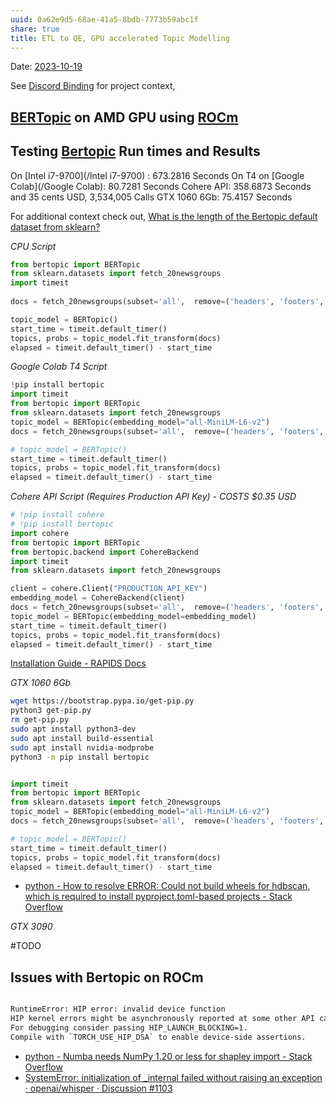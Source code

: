 ```yaml
---
uuid: 0a62e9d5-68ae-41a5-8bdb-7773b59abc1f
share: true
title: ETL to QE, GPU accelerated Topic Modelling
---
```

Date: [2023-10-19](/2023-10-19)

See [Discord Binding](/1c376bfd-75ef-4c0d-9e23-3680653de55f) for project context,

## [BERTopic](/BERTopic) on AMD GPU using [ROCm](/ROCm)

## Testing [Bertopic](/Bertopic) Run times and Results 

On [Intel i7-9700](/Intel i7-9700) : 673.2816 Seconds
On T4 on [Google Colab](/Google Colab): 80.7281 Seconds
Cohere API: 358.6873 Seconds and 35 cents USD, 3,534,005 Calls
GTX 1060 6Gb: 75.4157 Seconds

For additional context check out, [What is the length of the Bertopic default dataset from sklearn?](/7b81aadb-d7cd-4afa-8c16-4402e8ce19d5)

*CPU Script*

``` python
from bertopic import BERTopic
from sklearn.datasets import fetch_20newsgroups
import timeit
 
docs = fetch_20newsgroups(subset='all',  remove=('headers', 'footers', 'quotes'))['data']

topic_model = BERTopic()
start_time = timeit.default_timer()
topics, probs = topic_model.fit_transform(docs)
elapsed = timeit.default_timer() - start_time
```

*Google Colab T4 Script*

``` python
!pip install bertopic
import timeit
from bertopic import BERTopic
from sklearn.datasets import fetch_20newsgroups
topic_model = BERTopic(embedding_model="all-MiniLM-L6-v2")
docs = fetch_20newsgroups(subset='all',  remove=('headers', 'footers', 'quotes'))['data']

# topic_model = BERTopic()
start_time = timeit.default_timer()
topics, probs = topic_model.fit_transform(docs)
elapsed = timeit.default_timer() - start_time
```

*Cohere API Script (Requires Production API Key) - COSTS $0.35 USD*

``` python
# !pip install cohere
# !pip install bertopic
import cohere
from bertopic import BERTopic
from bertopic.backend import CohereBackend
import timeit
from sklearn.datasets import fetch_20newsgroups

client = cohere.Client("PRODUCTION_API_KEY")
embedding_model = CohereBackend(client)
docs = fetch_20newsgroups(subset='all',  remove=('headers', 'footers', 'quotes'))['data']
topic_model = BERTopic(embedding_model=embedding_model)
start_time = timeit.default_timer()
topics, probs = topic_model.fit_transform(docs)
elapsed = timeit.default_timer() - start_time
```

[Installation Guide - RAPIDS Docs](https://docs.rapids.ai/install#pip)

*GTX 1060 6Gb*

``` bash
wget https://bootstrap.pypa.io/get-pip.py
python3 get-pip.py
rm get-pip.py
sudo apt install python3-dev
sudo apt install build-essential
sudo apt install nvidia-modprobe
python3 -m pip install bertopic
```

``` python

import timeit
from bertopic import BERTopic
from sklearn.datasets import fetch_20newsgroups
topic_model = BERTopic(embedding_model="all-MiniLM-L6-v2")
docs = fetch_20newsgroups(subset='all',  remove=('headers', 'footers', 'quotes'))['data']

# topic_model = BERTopic()
start_time = timeit.default_timer()
topics, probs = topic_model.fit_transform(docs)
elapsed = timeit.default_timer() - start_time

```
* [python - How to resolve ERROR: Could not build wheels for hdbscan, which is required to install pyproject.toml-based projects - Stack Overflow](https://stackoverflow.com/questions/73171473/how-to-resolve-error-could-not-build-wheels-for-hdbscan-which-is-required-to-i)


*GTX 3090*

#TODO


## Issues with Bertopic on ROCm

``` bash

RuntimeError: HIP error: invalid device function
HIP kernel errors might be asynchronously reported at some other API call, so the stacktrace below might be incorrect.
For debugging consider passing HIP_LAUNCH_BLOCKING=1.
Compile with `TORCH_USE_HIP_DSA` to enable device-side assertions.

```


* [python - Numba needs NumPy 1.20 or less for shapley import - Stack Overflow](https://stackoverflow.com/questions/70148065/numba-needs-numpy-1-20-or-less-for-shapley-import)
* [SystemError: initialization of \_internal failed without raising an exception · openai/whisper · Discussion #1103](https://github.com/openai/whisper/discussions/1103)